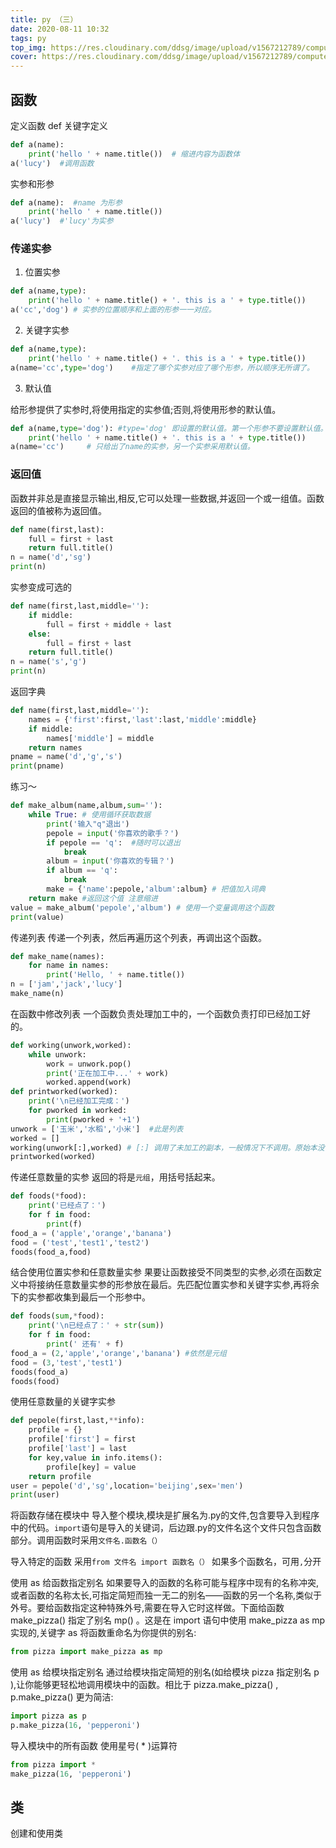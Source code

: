 ```yaml
---
title: py （三）
date: 2020-08-11 10:32
tags: py
top_img: https://res.cloudinary.com/ddsg/image/upload/v1567212789/computer_vv5lii.jpg
cover: https://res.cloudinary.com/ddsg/image/upload/v1567212789/computer_vv5lii.jpg
---
```

## 函数
定义函数
def 关键字定义
```py
def a(name): 
    print('hello ' + name.title())  # 缩进内容为函数体
a('lucy')  #调用函数
```
实参和形参
```py
def a(name):  #name 为形参
    print('hello ' + name.title())
a('lucy')  #'lucy'为实参
```
### 传递实参
1. 位置实参

```py
def a(name,type):
    print('hello ' + name.title() + '. this is a ' + type.title())
a('cc','dog') # 实参的位置顺序和上面的形参一一对应。
```
2. 关键字实参

```py
def a(name,type):
    print('hello ' + name.title() + '. this is a ' + type.title())
a(name='cc',type='dog')    #指定了哪个实参对应了哪个形参，所以顺序无所谓了。
```
3. 默认值

给形参提供了实参时,将使用指定的实参值;否则,将使用形参的默认值。
```py
def a(name,type='dog'): #type='dog' 即设置的默认值。第一个形参不要设置默认值。
    print('hello ' + name.title() + '. this is a ' + type.title())
a(name='cc')     # 只给出了name的实参，另一个实参采用默认值。
```
### 返回值
函数并非总是直接显示输出,相反,它可以处理一些数据,并返回一个或一组值。函数返回的值被称为返回值。
```py
def name(first,last):
    full = first + last
    return full.title()
n = name('d','sg')
print(n)
```
实参变成可选的
```py
def name(first,last,middle=''):
    if middle:
        full = first + middle + last
    else:
        full = first + last
    return full.title()
n = name('s','g')
print(n)
```
返回字典
```py
def name(first,last,middle=''):
    names = {'first':first,'last':last,'middle':middle}
    if middle:
        names['middle'] = middle
    return names
pname = name('d','g','s')
print(pname)
```
练习～
```py
def make_album(name,album,sum=''):
    while True: # 使用循环获取数据
        print('输入"q"退出')
        pepole = input('你喜欢的歌手？')
        if pepole == 'q':  #随时可以退出
            break
        album = input('你喜欢的专辑？')
        if album == 'q':
            break
        make = {'name':pepole,'album':album} # 把值加入词典
    return make #返回这个值 注意缩进
value = make_album('pepole','album') # 使用一个变量调用这个函数
print(value)
```
传递列表
传递一个列表，然后再遍历这个列表，再调出这个函数。
```py
def make_name(names):
    for name in names:
        print('Hello, ' + name.title())
n = ['jam','jack','lucy']
make_name(n)
```
在函数中修改列表
一个函数负责处理加工中的，一个函数负责打印已经加工好的。
```py
def working(unwork,worked):
    while unwork:
        work = unwork.pop()
        print('正在加工中...' + work)
        worked.append(work)
def printworked(worked):
    print('\n已经加工完成：')
    for pworked in worked:
        print(pworked + '+1') 
unwork = ['玉米','水稻','小米']  #此是列表
worked = []
working(unwork[:],worked) # [:] 调用了未加工的副本，一般情况下不调用。原始本没有改变。
printworked(worked)
```
传递任意数量的实参
返回的将是`元组`，用括号括起来。
```py
def foods(*food):
    print('已经点了：')
    for f in food:
        print(f)
food_a = ('apple','orange','banana')
food = ('test','test1','test2')
foods(food_a,food)
```
结合使用位置实参和任意数量实参
果要让函数接受不同类型的实参,必须在函数定义中将接纳任意数量实参的形参放在最后。先匹配位置实参和关键字实参,再将余下的实参都收集到最后一个形参中。
```py
def foods(sum,*food):
    print('\n已经点了：' + str(sum))
    for f in food:
        print(' 还有' + f)
food_a = (2,'apple','orange','banana') #依然是元组
food = (3,'test','test1')
foods(food_a)
foods(food)
```
使用任意数量的关键字实参
```py
def pepole(first,last,**info):
    profile = {}
    profile['first'] = first
    profile['last'] = last
    for key,value in info.items():
        profile[key] = value
    return profile
user = pepole('d','sg',location='beijing',sex='men')
print(user)
```
将函数存储在模块中
导入整个模块,模块是扩展名为.py的文件,包含要导入到程序中的代码。`import`语句是导入的关键词，后边跟.py的文件名这个文件只包含函数部分。调用函数时采用`文件名.函数名（）`

导入特定的函数
采用`from 文件名 import 函数名（）` 如果多个函数名，可用`,`分开

使用 as 给函数指定别名
如果要导入的函数的名称可能与程序中现有的名称冲突,或者函数的名称太长,可指定简短而独一无二的别名——函数的另一个名称,类似于外号。要给函数指定这种特殊外号,需要在导入它时这样做。下面给函数 make_pizza() 指定了别名 mp() 。这是在 import 语句中使用 make_pizza as mp 实现的,关键字 as 将函数重命名为你提供的别名:
```py
from pizza import make_pizza as mp
```
使用 as 给模块指定别名
通过给模块指定简短的别名(如给模块 pizza 指定别名 p ),让你能够更轻松地调用模块中的函数。相比于 pizza.make_pizza() , p.make_pizza() 更为简洁:
```py
import pizza as p
p.make_pizza(16, 'pepperoni')
```
导入模块中的所有函数
使用星号( * )运算符
```py
from pizza import *
make_pizza(16, 'pepperoni')
```
## 类
创建和使用类

